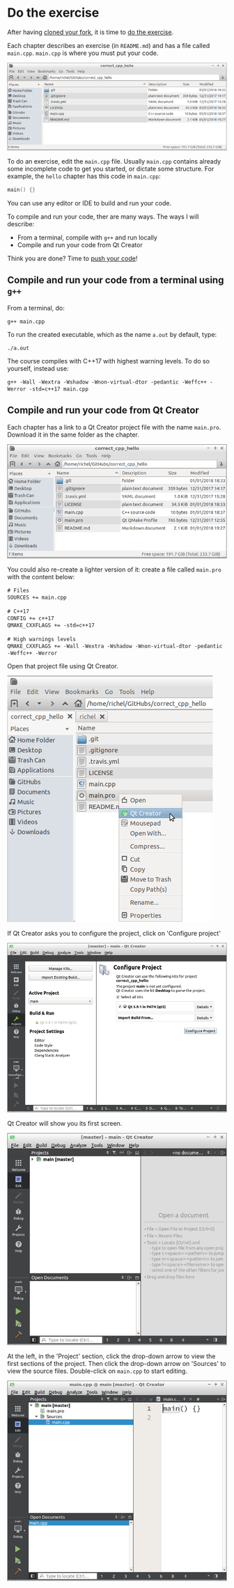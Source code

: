 # Do the exercise

After having [cloned your fork](clone_your_fork.md), it is time to [do the exercise](do_the_exercise.md).

Each chapter describes an exercise (in `README.md`) 
and has a file called `main.cpp`. 
`main.cpp` is where you must put your code. 

![Content of the 'hello' chapter's folder](pics/hello_folder.png)

To do an exercise, edit the `main.cpp` file. 
Usually `main.cpp` contains already some incomplete code to get you started, or dictate some structure. 
For example, the `hello` chapter has this code in `main.cpp`:

```c++
main() {}
```

You can use any editor or IDE to build and run your code. 

To compile and run your code, ther are many ways. The ways I will describe:

 * From a terminal, compile with `g++` and run locally
 * Compile and run your code from Qt Creator

Think you are done? Time to [push your code](push_your_code.md)!

## Compile and run your code from a terminal using `g++`

From a terminal, do:

```
g++ main.cpp
```

To run the created executable, which as the name `a.out` by default, type:

```
./a.out
```

The course compiles with C++17 with highest warning levels. To do so yourself, instead use:

```
g++ -Wall -Wextra -Wshadow -Wnon-virtual-dtor -pedantic -Weffc++ -Werror -std=c++17 main.cpp
```

## Compile and run your code from Qt Creator

Each chapter has a link to a Qt Creator project file with the name `main.pro`. Download it in the same folder as the chapter.

![Location of the main.pro file](pics/pro_file.png)

You could also re-create a lighter version of it: create a file called `main.pro` with the content below:

```
# Files
SOURCES += main.cpp

# C++17
CONFIG += c++17
QMAKE_CXXFLAGS += -std=c++17

# High warnings levels
QMAKE_CXXFLAGS += -Wall -Wextra -Wshadow -Wnon-virtual-dtor -pedantic -Weffc++ -Werror
```

Open that project file using Qt Creator.

![Open the main.pro file using Qt Creator](pics/open_pro_file.png)

If Qt Creator asks you to configure the project, click on 'Configure project'

![Let Qt Creator configure the project](pics/qt_creator_configure_project.png)

Qt Creator will show you its first screen.

![Qt Creator first screen](pics/qt_creator_first.png)

At the left, in the 'Project' section, click the drop-down arrow to view the first sections of the project.
Then click the drop-down arrow on 'Sources' to view the source files. Double-click on `main.cpp` to start editing.

![Qt Creator editing main.cpp](pics/qt_creator_main.png)
